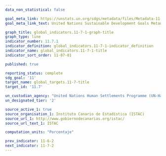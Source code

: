 ```yaml
---
data_non_statistical: false

goal_meta_link: https://unstats.un.org/sdgs/metadata/files/Metadata-11-07-01.pdf
goal_meta_link_text: United Nations Sustainable Development Goals Metadata (PDF)

graph_title: global_indicators.11-7-1-graph-title
graph_type: line
indicator_number: 11.7.1
indicator_definition: global_indicators.11-7-1-indicator_definition
indicator_name: global_indicators.11-7-1-title
indicator_sort_order: 11-07-01

published: true

reporting_status: complete
sdg_goal: '11'
target_name: global_targets.11-7-title
target_id: '11.7'

un_custodian_agency: "United Nations Human Settlements Programme (UN-Habitat)"
un_designated_tier: '2'

source_active_1: true
source_organisation_1: Instituto Canario de Estadística (ISTAC)
source_url_1: http://www.gobiernodecanarias.org/istac/
source_url_text_1: ISTAC

computation_units: "Porcentaje"

prev_indicator: 11-6-2
next_indicator: 11-7-2
---
```

